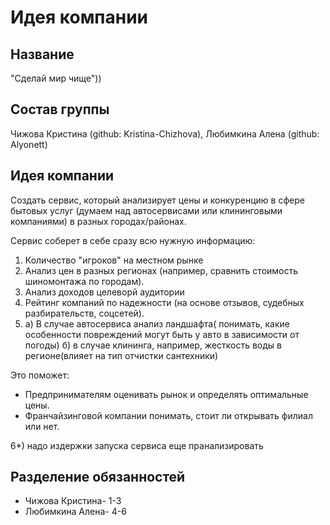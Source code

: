 # Идея компании
## Название
"Сделай мир чище"))

## Состав группы

Чижова Кристина (github: Kristina-Chizhova), Любимкина Алена (github: Alyonett)

## Идея компании

Создать сервис, который анализирует цены и конкуренцию в сфере бытовых услуг
(думаем над автосервисами или клининговыми компаниями) в разных городах/районах.

Сервис соберет в себе сразу всю нужную информацию: 
1. Количество "игроков" на местном рынке
2. Анализ цен в разных регионах (например, сравнить стоимость шиномонтажа по городам). 
3. Анализ доходов целеворй аудитории
4. Рейтинг компаний по надежности (на основе отзывов, судебных разбирательств, соцсетей).
5. а) В случае автосервиса анализ ландшафта( понимать, какие особенности повреждений могут быть у авто в зависимости от погоды)
   б) в случае клининга, например,  жесткость воды в регионе(влияет на тип отчистки сантехники)


Это поможет:
- Предпринимателям оценивать рынок и определять оптимальные цены.
- Франчайзинговой компании понимать, стоит ли открывать филиал или нет.

6*) надо издержки запуска сервиса еще пранализировать
## Разделение обязанностей

- Чижова Кристина- 1-3
- Любимкина Алена- 4-6 
